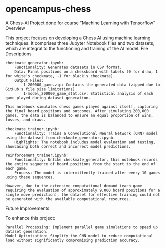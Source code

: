 # opencampus-chess
A Chess-AI Project done for course "Machine Learning with Tensorflow"
Overview

This project focuses on developing a Chess AI using machine learning techniques. It comprises three Jupyter Notebook files and two datasets, which are integral to the functioning and training of the AI model.
File Descriptions

    checkmate_generator.ipynb:
        Functionality: Generates datasets in CSV format.
        Data: Final positions on a chessboard with labels (0 for draw, 1 for white's checkmate, -1 for black's checkmate).
        Output Files:
            1-200000_game.zip: Contains the generated data (zipped due to GitHub's file size limitations).
            1-model_200000_game_stat.csv: Statistical analysis of each game played during dataset generation.

    This notebook simulates chess games played against itself, capturing the final board positions and outcomes. After simulating 200,000 games, the data is balanced to ensure an equal proportion of wins, losses, and draws.

    checkmate_trainer.ipynb:
        Functionality: Trains a Convolutional Neural Network (CNN) model using the dataset from checkmate_generator.ipynb.
        Highlights: The notebook includes model evaluation and testing, showcasing both correct and incorrect model predictions.

    reinforcement_trainer.ipynb:
        Functionality: Unlike checkmate_generator, this notebook records the entire sequence of board positions from the start to the end of each game.
        Process: The model is intermittently trained after every 10 games using these sequences.

    However, due to the extensive computational demand (each game requiring the evaluation of approximately 9,000 board positions for a single move prediction), the dataset for effective training could not be generated with the available computational resources.

Future Improvements

To enhance this project:

    Parallel Processing: Implement parallel game simulations to speed up dataset generation.
    Model Optimization: Simplify the CNN model to reduce computational load without significantly compromising prediction accuracy.
